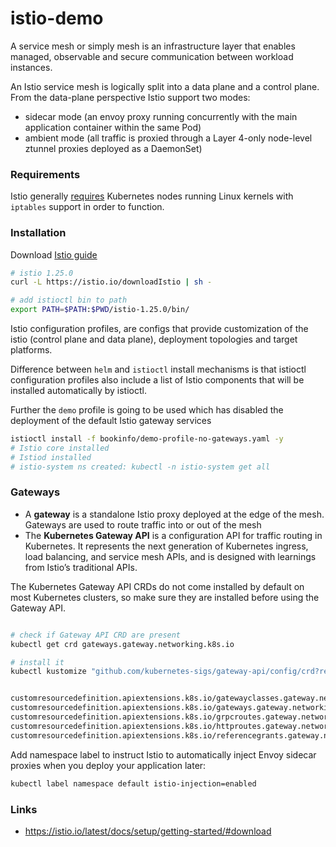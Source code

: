 # istio-demo

A service mesh or simply mesh is an infrastructure layer that enables managed, observable and secure communication between workload instances.

An Istio service mesh is logically split into a data plane and a control plane.
From the data-plane perspective Istio support two modes:

* sidecar mode (an envoy proxy running concurrently with the main application container within the same Pod)
* ambient mode (all traffic is proxied through a Layer 4-only node-level ztunnel proxies deployed as a DaemonSet)

### Requirements

Istio generally [requires](https://istio.io/latest/docs/ops/deployment/platform-requirements/) Kubernetes nodes running Linux kernels with `iptables` support in order to function.


### Installation

Download [Istio guide](https://istio.io/latest/docs/setup/getting-started/#download)

```bash
# istio 1.25.0
curl -L https://istio.io/downloadIstio | sh -

# add istioctl bin to path
export PATH=$PATH:$PWD/istio-1.25.0/bin/
```

Istio configuration profiles, are configs that provide customization of the istio (control plane and data plane), deployment topologies and target platforms.

Difference between `helm` and `istioctl` install mechanisms is that istioctl configuration profiles also include a list of Istio components that will be installed automatically by istioctl.

Further the `demo` profile is going to be used which has disabled the deployment of the default Istio gateway services

```bash
istioctl install -f bookinfo/demo-profile-no-gateways.yaml -y
# Istio core installed
# Istiod installed
# istio-system ns created: kubectl -n istio-system get all
```

### Gateways

* A **gateway** is a standalone Istio proxy deployed at the edge of the mesh. Gateways are used to route traffic into or out of the mesh
* The **Kubernetes Gateway API** is a configuration API for traffic routing in Kubernetes. It represents the next generation of Kubernetes ingress, load balancing, and service mesh APIs, and is designed with learnings from Istio’s traditional APIs.

The Kubernetes Gateway API CRDs do not come installed by default on most Kubernetes clusters, so make sure they are installed before using the Gateway API.
```bash

# check if Gateway API CRD are present
kubectl get crd gateways.gateway.networking.k8s.io

# install it
kubectl kustomize "github.com/kubernetes-sigs/gateway-api/config/crd?ref=v1.2.1" | kubectl apply -f -
```


```bash

customresourcedefinition.apiextensions.k8s.io/gatewayclasses.gateway.networking.k8s.io created
customresourcedefinition.apiextensions.k8s.io/gateways.gateway.networking.k8s.io created
customresourcedefinition.apiextensions.k8s.io/grpcroutes.gateway.networking.k8s.io created
customresourcedefinition.apiextensions.k8s.io/httproutes.gateway.networking.k8s.io created
customresourcedefinition.apiextensions.k8s.io/referencegrants.gateway.networking.k8s.io created
```

Add namespace label to instruct Istio to automatically inject Envoy sidecar proxies when you deploy your application later:

```bash
kubectl label namespace default istio-injection=enabled
```

### Links

* https://istio.io/latest/docs/setup/getting-started/#download